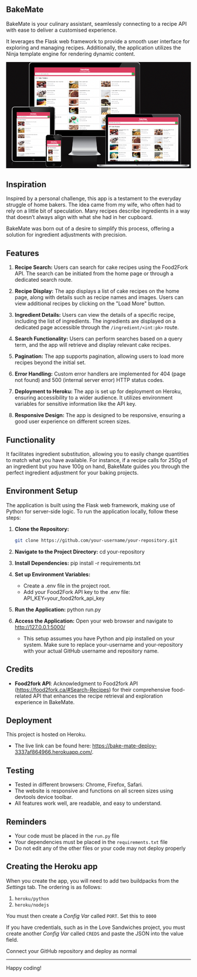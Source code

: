 ## BakeMate

BakeMate is your culinary assistant, seamlessly connecting to a recipe API with ease to deliver a customised experience.

It leverages the Flask web framework to provide a smooth user interface for exploring and managing recipes. Additionally, the application utilizes the Ninja template engine for rendering dynamic content.

![BakeMate Platform](/images/Screenshot.png)

## Inspiration

Inspired by a personal challenge, this app is a testament to the everyday struggle of home bakers. The idea came from my wife, who often had to rely on a little bit of speculation. Many recipes describe ingredients in a way that doesn’t always align with what she had in her cupboard. 

BakeMate was born out of a desire to simplify this process, offering a solution for ingredient adjustments with precision.

## Features

1. **Recipe Search:** Users can search for cake recipes using the Food2Fork API. The search can be initiated from the home page or through a dedicated search route.

2. **Recipe Display:** The app displays a list of cake recipes on the home page, along with details such as recipe names and images. Users can view additional recipes by clicking on the "Load More" button.

3. **Ingredient Details:** Users can view the details of a specific recipe, including the list of ingredients. The ingredients are displayed on a dedicated page accessible through the `/ingredient/<int:pk>` route.

4. **Search Functionality:** Users can perform searches based on a query term, and the app will retrieve and display relevant cake recipes.

5. **Pagination:** The app supports pagination, allowing users to load more recipes beyond the initial set.

6. **Error Handling:** Custom error handlers are implemented for 404 (page not found) and 500 (internal server error) HTTP status codes.

7. **Deployment to Heroku:** The app is set up for deployment on Heroku, ensuring accessibility to a wider audience. It utilizes environment variables for sensitive information like the API key.

8. **Responsive Design:** The app is designed to be responsive, ensuring a good user experience on different screen sizes.


## Functionality

It facilitates ingredient substitution, allowing you to easily change quantities to match what you have available. 
For instance, if a recipe calls for 250g of an ingredient but you have 100g on hand, BakeMate guides you through the perfect ingredient adjustment for your baking projects.

## Environment Setup

The application is built using the Flask web framework, making use of Python for server-side logic. To run the application locally, follow these steps:

1. **Clone the Repository:**
   ```bash
   git clone https://github.com/your-username/your-repository.git

2. **Navigate to the Project Directory:** cd your-repository

3. **Install Dependencies:** pip install -r requirements.txt

4. **Set up Environment Variables:** 
    - Create a .env file in the project root.
    - Add your Food2Fork API key to the .env file: API_KEY=your_food2fork_api_key

5. **Run the Application:** python run.py

6. **Access the Application:** Open your web browser and navigate to http://127.0.0.1:5000/

    - This setup assumes you have Python and pip installed on your system. Make sure to replace your-username and your-repository with your actual GitHub username and repository name.

## Credits

- **Food2fork API**: Acknowledgment to Food2fork API (https://food2fork.ca/#Search-Recipes) for their comprehensive food-related API that enhances the recipe retrieval and exploration experience in BakeMate.


## Deployment

This project is hosted on Heroku.

- The live link can be found here: <https://bake-mate-deploy-3337af864966.herokuapp.com/>.

## Testing

- Tested in different browsers: Chrome, Firefox, Safari.
- The website is responsive and functions on all screen sizes using devtools device toolbar.
- All features work well, are readable, and easy to understand.

## Reminders

- Your code must be placed in the `run.py` file
- Your dependencies must be placed in the `requirements.txt` file
- Do not edit any of the other files or your code may not deploy properly

## Creating the Heroku app

When you create the app, you will need to add two buildpacks from the _Settings_ tab. The ordering is as follows:

1. `heroku/python`
2. `heroku/nodejs`

You must then create a _Config Var_ called `PORT`. Set this to `8000`

If you have credentials, such as in the Love Sandwiches project, you must create another _Config Var_ called `CREDS` and paste the JSON into the value field.

Connect your GitHub repository and deploy as normal

---

Happy coding!
